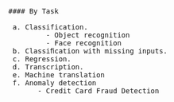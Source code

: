 <pre>
#### By Task

 a. Classification.  
         - Object recognition  
         - Face recognition  
 b. Classiﬁcation with missing inputs.  
 c. Regression.  
 d. Transcription.  
 e. Machine translation  
 f. Anomaly detection  
       - Credit Card Fraud Detection
</pre>
